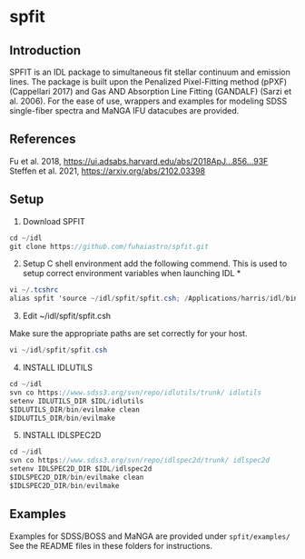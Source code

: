 # spfit

## Introduction

SPFIT is an IDL package to simultaneous fit stellar continuum and emission lines. The package is built upon the Penalized Pixel-Fitting method (pPXF) (Cappellari 2017) and Gas AND Absorption Line Fitting (GANDALF) (Sarzi et al. 2006). For the ease of use, wrappers and examples for modeling SDSS single-fiber spectra and MaNGA IFU datacubes are provided. 

## References

Fu et al. 2018, https://ui.adsabs.harvard.edu/abs/2018ApJ...856...93F \
Steffen et al. 2021, https://arxiv.org/abs/2102.03398 

## Setup

1. Download SPFIT 
```cs
cd ~/idl
git clone https://github.com/fuhaiastro/spfit.git
```
2. Setup C shell environment
add the following commend. This is used to setup correct environment variables when launching IDL *
```cs
vi ~/.tcshrc
alias spfit 'source ~/idl/spfit/spfit.csh; /Applications/harris/idl/bin/idl -IDL_PROMPT "SPFIT> "'
```
3. Edit ~/idl/spfit/spfit.csh 

Make sure the appropriate paths are set correctly for your host.
```cs
vi ~/idl/spfit/spfit.csh
```
4. INSTALL IDLUTILS 
```cs
cd ~/idl
svn co https://www.sdss3.org/svn/repo/idlutils/trunk/ idlutils
setenv IDLUTILS_DIR $IDL/idlutils
$IDLUTILS_DIR/bin/evilmake clean
$IDLUTILS_DIR/bin/evilmake 
```
5. INSTALL IDLSPEC2D
```cs
cd ~/idl
svn co https://www.sdss3.org/svn/repo/idlspec2d/trunk/ idlspec2d
setenv IDLSPEC2D_DIR $IDL/idlspec2d
$IDLSPEC2D_DIR/bin/evilmake clean
$IDLSPEC2D_DIR/bin/evilmake 
```

## Examples

Examples for SDSS/BOSS and MaNGA are provided under `spfit/examples/`
See the README files in these folders for instructions.

